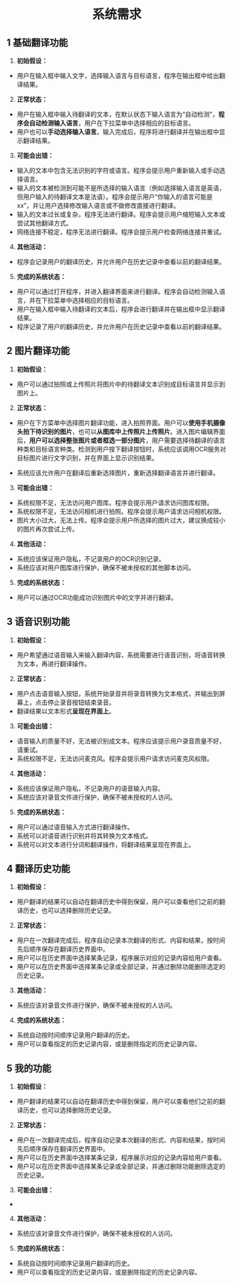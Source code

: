 <h1 align="center">系统需求</h1>

## 1 基础翻译功能

1. **初始假设：** 

-  用户在输入框中输入文字，选择输入语言与目标语言，程序在输出框中给出翻译结果。

2. **正常状态：** 

-  用户在输入框中输入待翻译的文本，在默认状态下输入语言为“自动检测”，**程序会自动检测输入语言**，用户在下拉菜单中选择相应的目标语言。
-  用户也可以**手动选择输入语言**。输入完成后，程序将进行翻译并在输出框中显示翻译结果。

3. **可能会出错：**

- 输入的文本中包含无法识别的字符或语言。程序会提示用户重新输入或手动选择语言。
- 输入的文本被检测到可能不是所选择的输入语言（例如选择输入语言是英语，但用户输入的待翻译文本是法语）。程序会提示用户“你输入的语言可能是xx”，并让用户选择修改输入语言或不做修改直接进行翻译。
- 输入的文本过长或复杂，程序无法进行翻译。程序会提示用户缩短输入文本或尝试其他翻译方式。
- 网络连接不稳定，程序无法进行翻译。程序会提示用户检查网络连接并重试。

4. **其他活动：**

- 程序会记录用户的翻译历史，并允许用户在历史记录中查看以前的翻译结果。 

5. **完成的系统状态：** 

- 用户可以通过打开程序，并进入翻译界面来进行翻译。程序会自动检测输入语言，并在下拉菜单中选择相应的目标语言。
- 用户在输入框中输入待翻译的文本后，程序会进行翻译并在输出框中显示翻译结果。
- 程序记录了用户的翻译历史，并允许用户在历史记录中查看以前的翻译结果。

## 2 图片翻译功能

1. **初始假设：** 

- 用户可以通过拍照或上传照片将图片中的待翻译文本识别成目标语言并显示到图片上。

2. **正常状态：** 

- 用户在下方菜单中选择图片翻译功能，进入拍照界面。用户可以**使用手机摄像头拍下待识别的图片**，也可以**从图库中上传照片上传照片**。进入图片编辑界面后，**用户可以选择整张图片或者框选一部分图片**，用户需要选择待翻译的语言种类和目标语言种类。检测到用户按下翻译按钮时，系统应该调用OCR服务对目标图片进行文字识别，并在界面上显示识别结果。

- 系统应该允许用户在翻译后重新选择图片，重新选择翻译语言并进行翻译。

3. **可能会出错：**

- 系统权限不足，无法访问用户图库。程序会提示用户请求访问图库权限。
- 系统权限不足，无法访问相机进行拍照。程序会提示用户请求访问相机权限。
- 图片大小过大，无法上传。程序会提示用户所选择的图片过大，建议换成较小的图片再次尝试上传。

4. **其他活动：**

- 系统应该保证用户隐私，不记录用户的OCR识别记录。
- 系统应该对用户图库进行保护，确保不被未授权的其他脚本访问。

5. **完成的系统状态：** 

- 用户可以通过OCR功能成功识别图片中的文字并进行翻译。

## 3 语音识别功能

1. **初始假设：** 

- 用户希望通过语音输入来输入翻译内容，系统需要进行语音识别，将语音转换为文本，再进行翻译操作。

2. **正常状态：** 

- 用户点击语音输入按钮，系统开始录音并将录音转换为文本格式，并输出到屏幕上，点击停止录音按钮结束录音。 
- 翻译结果以文本形式**呈现在界面上**。

3. **可能会出错：**

- 语音输入的质量不好，无法被识别成文本。程序应该提示用户录音质量不好，请重试。
- 系统权限不足，无法访问麦克风。程序会提示用户请求访问麦克风权限。

4. **其他活动：**

- 系统应该保证用户隐私，不记录用户的语音输入内容。
- 系统应该对录音文件进行保护，确保不被未授权的人访问。

5. **完成的系统状态：** 

- 用户可以通过语音输入方式进行翻译操作。
- 系统可以对语音进行识别并将其转换为文本格式。 
- 系统可以对文本进行分词和翻译操作，将翻译结果呈现在界面上。

## 4 翻译历史功能

1. **初始假设：** 

- 用户翻译的结果可以自动在翻译历史中得到保留，用户可以查看他们之前的翻译历史，也可以选择删除历史记录。

2. **正常状态：** 

- 用户在一次翻译完成后，程序自动记录本次翻译的形式、内容和结果，按时间先后顺序保存在翻译历史界面中。
- 用户可以在历史界面中选择某条记录，程序展示对应的记录内容给用户查看。
- 用户可以在历史界面中选择某条记录或全部记录，并通过删除功能删除选定的历史记录。

3. **其他活动：**

- 系统应该对录音文件进行保护，确保不被未授权的人访问。

4. **完成的系统状态：** 

- 系统自动按时间顺序记录用户翻译的历史。
- 用户可以查看指定的历史记录内容，或是删除指定的历史记录内容。

## 5 我的功能

1. **初始假设：** 

- 用户翻译的结果可以自动在翻译历史中得到保留，用户可以查看他们之前的翻译历史，也可以选择删除历史记录。

2. **正常状态：** 

- 用户在一次翻译完成后，程序自动记录本次翻译的形式、内容和结果，按时间先后顺序保存在翻译历史界面中。
- 用户可以在历史界面中选择某条记录，程序展示对应的记录内容给用户查看。
- 用户可以在历史界面中选择某条记录或全部记录，并通过删除功能删除选定的历史记录。

3. **可能会出错：**

- 

4. **其他活动：**

- 系统应该对录音文件进行保护，确保不被未授权的人访问。

5. **完成的系统状态：** 

- 系统自动按时间顺序记录用户翻译的历史。
- 用户可以查看指定的历史记录内容，或是删除指定的历史记录内容。
